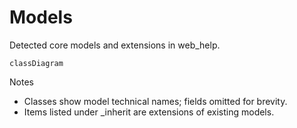 # Models

Detected core models and extensions in web_help.

```mermaid
classDiagram
```

Notes
- Classes show model technical names; fields omitted for brevity.
- Items listed under _inherit are extensions of existing models.
